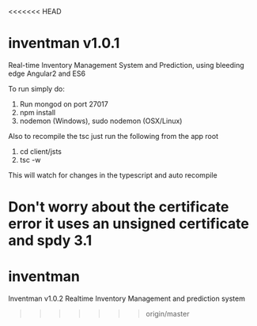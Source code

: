 <<<<<<< HEAD
# inventman v1.0.1

Real-time Inventory Management System and Prediction, using bleeding edge Angular2 and ES6

To run simply do:

1. Run mongod on port 27017
2. npm install
2. nodemon (Windows), sudo nodemon (OSX/Linux)

Also to recompile the tsc just run the following from the app root
1. cd client/jsts
2. tsc -w

This will watch for changes in the typescript and auto recompile

Don't worry about the certificate error it uses an unsigned certificate and spdy 3.1
=======
# inventman
Inventman v1.0.2 Realtime Inventory Management and prediction system
>>>>>>> origin/master
